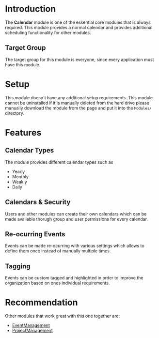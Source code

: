 # Introduction

The **Calendar** module is one of the essential core modules that is always required. This module provides a normal calendar and provides additional scheduling functionality for other modules.

## Target Group

The target group for this module is everyone, since every application must have this module.

# Setup

This module doesn't have any additional setup requirements. This module cannot be uninstalled if it is manually deleted from the hard drive please manually download the module from the page and put it into the `Modules/` directory.

# Features

## Calendar Types

The module provides different calendar types such as

* Yearly
* Monthly
* Weakly
* Daily

## Calendars & Security

Users and other modules can create their own calendars which can be made available thorugh group and user permissions for every calendar.

## Re-ocurring Events

Events can be made re-ocurring with various settings which allows to define them once instead of manually multiple times.

## Tagging

Events can be custom tagged and highlighted in order to improve the organization based on ones individual requirements.

# Recommendation

Other modules that work great with this one together are:

* [EventManagement](EventManagement)
* [ProjectManagement](ProjectManagement)
